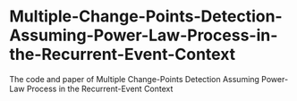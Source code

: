 # Multiple-Change-Points-Detection-Assuming-Power-Law-Process-in-the-Recurrent-Event-Context
The code and paper of Multiple Change-Points Detection Assuming Power-Law Process in the Recurrent-Event Context
